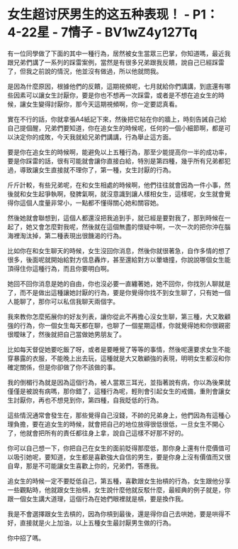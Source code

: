 # 女生超讨厌男生的这五种表现！ - P1：4-22星 - 7情子 - BV1wZ4y127Tq

有一位同學做了下面的其中一種行為，居然被女生當眾三巴掌，你知道嗎，最近我跟兄弟們講了一系列的踩雷案例，當然是有很多兄弟跟我反饋，說自己已經踩雷了，但我之前說的情況，他並沒有做過，所以他就問我。

是因為什麼原因，根據他們的反饋，這期視頻呢，七月就給你們講講，到底還有哪些因素可以讓女生討厭你，要是你也不想再一次踩雷，或者是不想在追女生的時候，讓女生變得討厭你，那今天這期視頻啊，你一定要認真看。

實在不行的話，你就拿張A4紙記下來，然後把它貼在你的牆上，時刻告誡自己給自己提個醒，兄弟們要知道，你在追女生的時候呢，任何的一個小細節啊，都是可以決定你的成敗，今天我就給兄弟們講講，行為舉止這方面。

要是你在追女生的時候啊，能避免以上五種行為，那至少能提高你一半的成功率，要是你踩雷的話，很有可能就會讓你直接白給，特別是第四種，幾乎所有兄弟都犯過，導致讓女生直接就不理你了，第一種，女生討厭的行為。

斤斤計較，有些兄弟呢，在和女生相處的時候啊，他們往往就會因為一件小事，然後就和女生起爭執啊，發脾氣啊，就沒意識到讓人樣相女生，這樣呢，女生就會覺得你這個人度量非常小，一點都不懂得關心她和關容她。

然後她就會聯想到，這個人都還沒把我追到手，就已經是要對我了，那到時候在一起了，她又會怎麼對我呢，然後就在這個無盡的懷疑中啊，一次一次的把你沖在腦海裡淘汰掉，第二種表現出很饑渴的行為。

比如你在和女生聊天的時候，女生沒回你消息，然後你就很著急，自作多情的想了很多，後面呢就開始給對方信息轟炸，甚至還給對方以暈塘撞，你說說哪個女生能頂得住你這種行為，而且你要明白啊。

她回不回你消息是她的自由，你也沒必要一直纏著她，她不回你，你找別人聊就是了，而不是做出這種讓她討厭的行為，要是你覺得你找不到女生聊了，只有她一個人能聊了，那你可以私信我聊天兩個字。

我來教你怎麼拓展你的好友列表，讓你從此不再擔心沒女生聊，第三種，大又敢顧強的行為，你一個女生每天都在聊，也聊了一個星期這樣，你就覺得她和你很親密很曖昧了，然後就把自己當做她男朋友了。

比如每天督促她要吃飯了呀，或者是要睡覺了等等的事情，然後呢還要求女生不能穿暴露的衣服，不能晚上出去玩，這種就是大又敢顧強的表現，明明女生都沒和你確定關係，但是你卻做了你不該做的事。

我的倒楣行為就是因為這個行為，被人當眾三耳光，並指著說有病，你以為後果就僅僅是被說有病嗎，那你錯了，這種行為呢，輕則會引起女生的戒備，重則會讓女生討厭你，再也不想見到你，第四種，自我貶低的行為。

這些情況通常會發生在，那些覺得自己沒錢，不帥的兄弟身上，他們因為有這種心理負擔，要在追女生的時候，就會把自己的地位放得很低很低，一旦女生不開心了，他就會把所有的責任都往身上拿，說自己這樣不好那不好的。

你可以自己想一下，你把自己在女生的面前貶得那麼低，那你身上還有什麼價值可以吸引她呢，要知道，女生都是喜歡強大自信的男生，要是你身上沒有價值而又很自卑，那是不可能讓女生喜歡上你的，兄弟們，答應我。

追女生的時候一定不要貶低自己，第五種，喜歡跟女生抬槓的行為，女生跟他分享一些觀點時，他就跟女生抬槓，女生說什麼他就反駁什麼，最經典的例子就是，你跟一個女生講大道理，這個行為在她們眼裡就是槓，要是換作我。

我是不會選擇跟女生去槓的，因為你槓到最後，還是得你自己去哄她，要是哄得不好，直接就是火上加油，以上五種女生最討厭男生做的行為。

你中招了嗎。